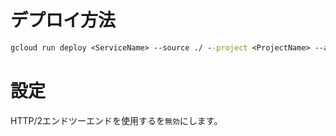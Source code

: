 # デプロイ方法

```cmd
gcloud run deploy <ServiceName> --source ./ --project <ProjectName> --allow-unauthenticated --region asia-northeast1
```

# 設定

HTTP/2エンドツーエンドを使用するを`無効`にします。